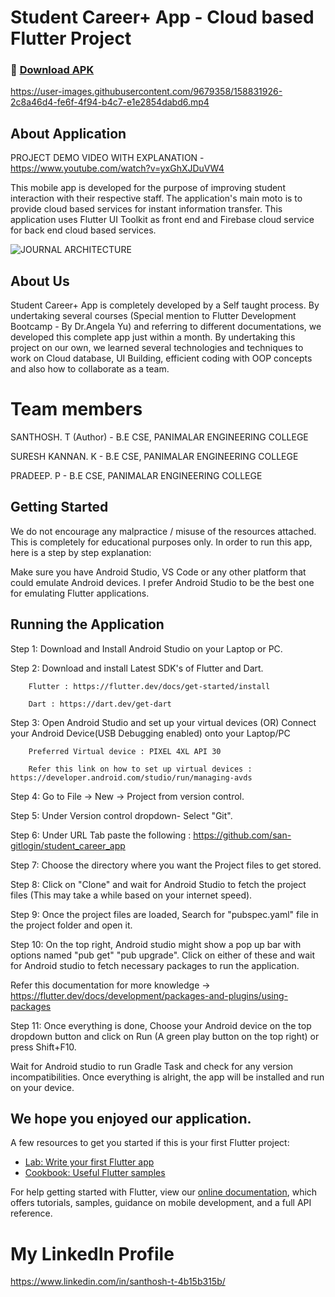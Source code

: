 # Student Career+ App - Cloud based Flutter Project
### 📲 [Download APK](https://drive.google.com/file/d/1duyOp-0IrAY-UMIreG_DfEYcfMbwaVoU/view?usp=sharing)



https://user-images.githubusercontent.com/9679358/158831926-2c8a46d4-fe6f-4f94-b4c7-e1e2854dabd6.mp4

## About Application

PROJECT DEMO VIDEO WITH EXPLANATION - https://www.youtube.com/watch?v=yxGhXJDuVW4

This mobile app is developed for the purpose of improving student interaction with their respective staff.
The application's main moto is to provide cloud based services for instant information transfer.
This application uses Flutter UI Toolkit as front end and Firebase cloud service for back end cloud based services.

![JOURNAL ARCHITECTURE](https://user-images.githubusercontent.com/9679358/158840095-810ec7df-3655-4fe6-83aa-20e9818569cd.png)


## About Us

Student Career+ App is completely developed by a Self taught process. By undertaking several courses (Special mention to Flutter Development Bootcamp - By Dr.Angela Yu) and referring to different documentations, we developed this complete app just within a month. By undertaking this project on our own, we learned several technologies and techniques to work on Cloud database, UI Building, efficient coding with OOP concepts and also how to collaborate as a team.

# Team members

 SANTHOSH. T (Author) - B.E CSE, PANIMALAR ENGINEERING COLLEGE 
 
 SURESH KANNAN. K - B.E CSE, PANIMALAR ENGINEERING COLLEGE
 
 PRADEEP. P - B.E CSE, PANIMALAR ENGINEERING COLLEGE

## Getting Started

We do not encourage any malpractice / misuse of the resources attached. This is completely for educational purposes only.
In order to run this app, here is a step by step explanation:

Make sure you have Android Studio, VS Code or any other platform that could emulate Android devices. I prefer Android Studio to be the best one for emulating Flutter applications.

## Running the Application

Step 1: Download and Install Android Studio on your Laptop or PC.

Step 2: Download and install Latest SDK's of Flutter and Dart. 

        Flutter : https://flutter.dev/docs/get-started/install
        
        Dart : https://dart.dev/get-dart
        
Step 3: Open Android Studio and set up your virtual devices (OR) Connect your Android Device(USB Debugging enabled) onto your Laptop/PC

        Preferred Virtual device : PIXEL 4XL API 30 
        
        Refer this link on how to set up virtual devices : https://developer.android.com/studio/run/managing-avds
        
Step 4: Go to File -> New -> Project from version control.

Step 5: Under Version control dropdown- Select "Git".

Step 6: Under URL Tab paste the following : https://github.com/san-gitlogin/student_career_app

Step 7: Choose the directory where you want the Project files to get stored.

Step 8: Click on "Clone" and wait for Android Studio to fetch the project files (This may take a while based on your internet speed).

Step 9: Once the project files are loaded, Search for "pubspec.yaml" file in the project folder and open it.

Step 10: On the top right, Android studio might show a pop up bar with options named "pub get" "pub upgrade". Click on either of these and wait for Android studio to fetch necessary packages to run the application. 

Refer this documentation for more knowledge -> https://flutter.dev/docs/development/packages-and-plugins/using-packages

Step 11: Once everything is done, Choose your Android device on the top dropdown button and click on Run (A green play button on the top right) or press Shift+F10.


Wait for Android studio to run Gradle Task and check for any version incompatibilities. Once everything is alright, the app will be installed and run on your device.

## We hope you enjoyed our application. 

A few resources to get you started if this is your first Flutter project:

- [Lab: Write your first Flutter app](https://flutter.dev/docs/get-started/codelab)
- [Cookbook: Useful Flutter samples](https://flutter.dev/docs/cookbook)

For help getting started with Flutter, view our
[online documentation](https://flutter.dev/docs), which offers tutorials,
samples, guidance on mobile development, and a full API reference.

# My LinkedIn Profile 
https://www.linkedin.com/in/santhosh-t-4b15b315b/

